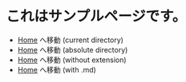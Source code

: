# これはサンプルページです。

- [Home](.) へ移動 (current directory)
- [Home](/Sandbox/ja-jp/) へ移動 (absolute directory)
- [Home](README) へ移動 (without extension)
- [Home](README.md) へ移動 (with .md)
